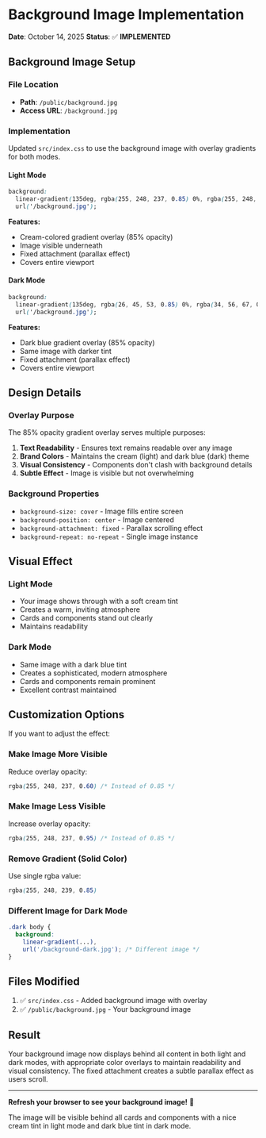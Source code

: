 # Background Image Implementation

**Date**: October 14, 2025
**Status**: ✅ **IMPLEMENTED**

## Background Image Setup

### File Location
- **Path**: `/public/background.jpg`
- **Access URL**: `/background.jpg`

### Implementation

Updated `src/index.css` to use the background image with overlay gradients for both modes.

#### Light Mode
```css
background:
  linear-gradient(135deg, rgba(255, 248, 237, 0.85) 0%, rgba(255, 248, 239, 0.85) 50%, rgba(245, 229, 207, 0.85) 100%),
  url('/background.jpg');
```

**Features:**
- Cream-colored gradient overlay (85% opacity)
- Image visible underneath
- Fixed attachment (parallax effect)
- Covers entire viewport

#### Dark Mode
```css
background:
  linear-gradient(135deg, rgba(26, 45, 53, 0.85) 0%, rgba(34, 56, 67, 0.85) 50%, rgba(45, 71, 84, 0.85) 100%),
  url('/background.jpg');
```

**Features:**
- Dark blue gradient overlay (85% opacity)
- Same image with darker tint
- Fixed attachment (parallax effect)
- Covers entire viewport

## Design Details

### Overlay Purpose
The 85% opacity gradient overlay serves multiple purposes:
1. **Text Readability** - Ensures text remains readable over any image
2. **Brand Colors** - Maintains the cream (light) and dark blue (dark) theme
3. **Visual Consistency** - Components don't clash with background details
4. **Subtle Effect** - Image is visible but not overwhelming

### Background Properties
- `background-size: cover` - Image fills entire screen
- `background-position: center` - Image centered
- `background-attachment: fixed` - Parallax scrolling effect
- `background-repeat: no-repeat` - Single image instance

## Visual Effect

### Light Mode
- Your image shows through with a soft cream tint
- Creates a warm, inviting atmosphere
- Cards and components stand out clearly
- Maintains readability

### Dark Mode
- Same image with a dark blue tint
- Creates a sophisticated, modern atmosphere
- Cards and components remain prominent
- Excellent contrast maintained

## Customization Options

If you want to adjust the effect:

### Make Image More Visible
Reduce overlay opacity:
```css
rgba(255, 248, 237, 0.60) /* Instead of 0.85 */
```

### Make Image Less Visible
Increase overlay opacity:
```css
rgba(255, 248, 237, 0.95) /* Instead of 0.85 */
```

### Remove Gradient (Solid Color)
Use single rgba value:
```css
rgba(255, 248, 239, 0.85)
```

### Different Image for Dark Mode
```css
.dark body {
  background:
    linear-gradient(...),
    url('/background-dark.jpg'); /* Different image */
}
```

## Files Modified

1. ✅ `src/index.css` - Added background image with overlay
2. ✅ `/public/background.jpg` - Your background image

## Result

Your background image now displays behind all content in both light and dark modes, with appropriate color overlays to maintain readability and visual consistency. The fixed attachment creates a subtle parallax effect as users scroll.

---

**Refresh your browser to see your background image!** 🎨

The image will be visible behind all cards and components with a nice cream tint in light mode and dark blue tint in dark mode.
